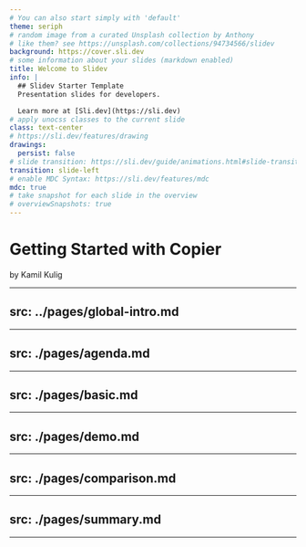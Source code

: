 ```yaml
---
# You can also start simply with 'default'
theme: seriph
# random image from a curated Unsplash collection by Anthony
# like them? see https://unsplash.com/collections/94734566/slidev
background: https://cover.sli.dev
# some information about your slides (markdown enabled)
title: Welcome to Slidev
info: |
  ## Slidev Starter Template
  Presentation slides for developers.

  Learn more at [Sli.dev](https://sli.dev)
# apply unocss classes to the current slide
class: text-center
# https://sli.dev/features/drawing
drawings:
  persist: false
# slide transition: https://sli.dev/guide/animations.html#slide-transitions
transition: slide-left
# enable MDC Syntax: https://sli.dev/features/mdc
mdc: true
# take snapshot for each slide in the overview
# overviewSnapshots: true
---
```


# Getting Started with Copier
by Kamil Kulig

---
src: ../pages/global-intro.md
---
---
src: ./pages/agenda.md
---
---
src: ./pages/basic.md
---
---
src: ./pages/demo.md
---
---
src: ./pages/comparison.md
---
---
src: ./pages/summary.md
---
---